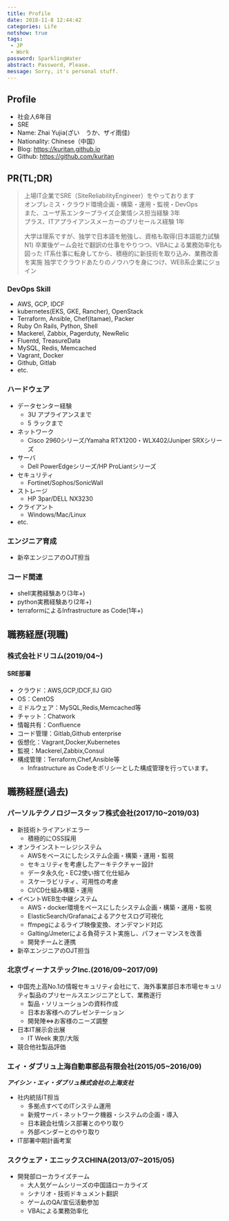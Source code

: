 ```yaml
---
title: Profile
date: 2018-11-8 12:44:42
categories: Life
notshow: true
tags:  
 - JP
 - Work
password: SparklingWater
abstract: Password, Please.
message: Sorry, it's personal stuff.
---
```


## Profile
- 社会人6年目
- SRE
- Name: Zhai Yujia(ざい　うか、ザイ雨佳)
- Nationality: Chinese（中国）
- Blog: https://kuritan.github.io
- Github: https://github.com/kuritan
<!--more-->

## PR(TL;DR)
>上場IT企業でSRE（SiteReliabilityEngineer）をやっております  
>オンプレミス・クラウド環境企画・構築・運用・監視・DevOps  
>また、ユーザ系エンタープライズ企業情シス担当経験 3年  
>プラス、ITアプライアンスメーカーのプリセールス経験 1年
>
>大学は理系ですが、独学で日本語を勉強し、資格も取得(日本語能力試験N1)
>卒業後ゲーム会社で翻訳の仕事をやりつつ、VBAによる業務効率化も図った
>IT系仕事に転身してから、積極的に新技術を取り込み、業務改善を実施
>独学でクラウドあたりのノウハウを身につけ、WEB系企業にジョイン
### DevOps Skill
- AWS, GCP, IDCF
- kubernetes(EKS, GKE, Rancher), OpenStack
- Terraform, Ansible, Chef(Itamae), Packer
- Ruby On Rails, Python, Shell
- Mackerel, Zabbix, Pagerduty, NewRelic
- Fluentd, TreasureData
- MySQL, Redis, Memcached
- Vagrant, Docker
- Github, Gitlab
- etc.

### ハードウェア
- データセンター経験
  - 3U アプライアンスまで
  - 5 ラックまで
- ネットワーク
  - Cisco 2960シリーズ/Yamaha RTX1200・WLX402/Juniper SRXシリーズ
- サーバ
  - Dell PowerEdgeシリーズ/HP ProLiantシリーズ
- セキュリティ
  - Fortinet/Sophos/SonicWall
- ストレージ
  - HP 3par/DELL NX3230
- クライアント
  - Windows/Mac/Linux
- etc.

### エンジニア育成
- 新卒エンジニアのOJT担当

### コード関連
- shell実務経験あり(3年+)
- python実務経験あり(2年+)
- terraformによるInfrastructure as Code(1年+)

## 職務経歴(現職)
### 株式会社ドリコム(2019/04~)
#### SRE部署
- クラウド：AWS,GCP,IDCF,IIJ GIO
- OS：CentOS
- ミドルウェア：MySQL,Redis,Memcached等
- チャット：Chatwork
- 情報共有：Confluence
- コード管理：Gitlab,Github enterprise
- 仮想化：Vagrant,Docker,Kubernetes
- 監視：Mackerel,Zabbix,Consul
- 構成管理：Terraform,Chef,Ansible等
  - Infrastructure as Codeをポリシーとした構成管理を行っています。

## 職務経歴(過去)
### パーソルテクノロジースタッフ株式会社(2017/10~2019/03)
- 新技術トライアンドエラー
  - 積極的にOSS採用
- オンラインストーレジシステム
  - AWSをベースにしたシステム企画・構築・運用・監視
  - セキュリティを考慮したアーキテクチャー設計
  - データ永久化・EC2使い捨て化仕組み
  - スケーラビリティ、可用性の考慮
  - CI/CD仕組み構築・運用
- イベントWEB生中継システム
  - AWS・docker環境をベースにしたシステム企画・構築・運用・監視
  - ElasticSearch/Grafanaによるアクセスログ可視化
  - ffmpegによるライブ映像変換、オンデマンド対応
  - Galting/Jmeterによる負荷テスト実施し、パフォーマンスを改善
  - 開発チームと連携
- 新卒エンジニアのOJT担当

### 北京ヴィーナステックInc.(2016/09~2017/09)
- 中国売上高No.1の情報セキュリティ会社にて、海外事業部日本市場セキュリティ製品のプリセールスエンジニアとして、業務遂行
  - 製品・ソリューションの資料作成
  - 日本お客様へのプレゼンテーション
  - 開発陣⇔お客様のニーズ調整
- 日本IT展示会出展
  - IT Week 東京/大阪
- 競合他社製品評価

### エィ・ダブリュ上海自動車部品有限会社(2015/05~2016/09)
___アイシン・エィ・ダブリュ株式会社の上海支社___
- 社内統括IT担当
  - 多拠点すべてのITシステム運用
  - 新規サーバ・ネットワーク機器・システムの企画・導入
  - 日本親会社情シス部署とのやり取り
  - 外部ベンダーとのやり取り
- IT部署中期計画考案

### スクウェア・エニックスCHINA(2013/07~2015/05)
- 開発部ローカライズチーム
  - 大人気ゲームシリーズの中国語ローカライズ
  - シナリオ・技術ドキュメント翻訳
  - ゲームのQA/宣伝活動参加
  - VBAによる業務効率化

